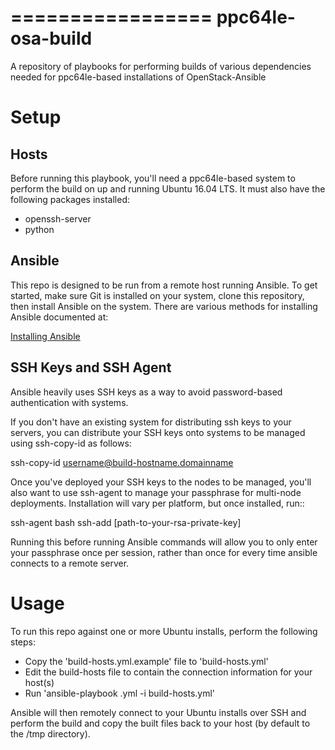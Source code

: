 =================
ppc64le-osa-build
=================

A repository of playbooks for performing builds of various dependencies
needed for ppc64le-based installations of OpenStack-Ansible

Setup
=====

Hosts
-----

Before running this playbook, you'll need a ppc64le-based system to perform the build
on up and running Ubuntu 16.04 LTS. It must also have the following packages installed:

* openssh-server
* python

Ansible
-------

This repo is designed to be run from a remote host running Ansible. To get started,
make sure Git is installed on your system, clone this repository, then install
Ansible on the system. There are various methods for installing Ansible documented
at:

[Installing Ansible](http://docs.ansible.com/ansible/intro_installation.html)

SSH Keys and SSH Agent
----------------------

Ansible heavily uses SSH keys as a way to avoid password-based authentication with systems.

If you don't have an existing system for distributing ssh keys to your servers, you can
distribute your SSH keys onto systems to be managed using ssh-copy-id as follows:

 ssh-copy-id username@build-hostname.domainname

Once you've deployed your SSH keys to the nodes to be managed, you'll also want
to use ssh-agent to manage your passphrase for multi-node deployments. Installation
will vary per platform, but once installed, run::

 ssh-agent bash
 ssh-add [path-to-your-rsa-private-key]

Running this before running Ansible commands will allow you to only enter your passphrase
once per session, rather than once for every time ansible connects to a remote server.

Usage
=====

To run this repo against one or more Ubuntu installs, perform the following steps:

* Copy the 'build-hosts.yml.example' file to 'build-hosts.yml'
* Edit the build-hosts file to contain the connection information for your host(s)
* Run 'ansible-playbook <build-playbook>.yml -i build-hosts.yml'

Ansible will then remotely connect to your Ubuntu installs over SSH and perform the build
and copy the built files back to your host (by default to the /tmp directory).
